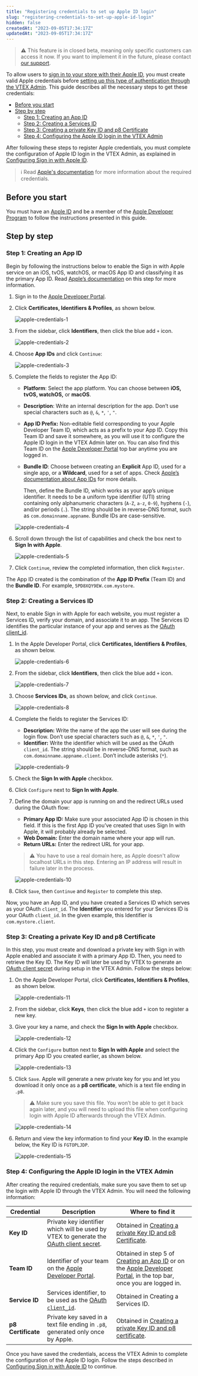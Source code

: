 ```yaml
---
title: "Registering credentials to set up Apple ID login"
slug: "registering-credentials-to-set-up-apple-id-login"
hidden: false
createdAt: "2023-09-05T17:34:17Z"
updatedAt: "2023-09-05T17:34:17Z"
---
```


> ⚠️ This feature is in closed beta, meaning only specific customers can access it now. If you want to implement it in the future, please contact [our support](https://support.vtex.com/hc/pt-br/).

To allow users to [sign in to your store with their Apple ID](https://developer.apple.com/sign-in-with-apple/get-started/), you must create valid Apple credentials before [setting up this type of authentication through the VTEX Admin](https://help.vtex.com/en/tutorial/configuring-sign-in-with-apple-id-beta--5qprgEmHYfPTghnYwm0KrV). This guide describes all the necessary steps to get these credentials:

- [Before you start](#before-you-start)
- [Step by step](#step-by-step)
  - [Step 1: Creating an App ID](#step-1-creating-an-app-id)
  - [Step 2: Creating a Services ID](#step-2-creating-a-services-id)
  - [Step 3: Creating a private Key ID and p8 Certificate](#step-3-creating-a-private-key-id-and-p8-certificate)
  - [Step 4: Configuring the Apple ID login in the VTEX Admin](#step-4-configuring-the-apple-id-login-in-the-vtex-admin)

After following these steps to register Apple credentials, you must complete the configuration of Apple ID login in the VTEX Admin, as explained in [Configuring Sign in with Apple ID](https://help.vtex.com/en/tutorial/configuring-sign-in-with-apple-id-beta--5qprgEmHYfPTghnYwm0KrV).

> ℹ️ Read [Apple's documentation](https://developer.apple.com/help/account/configure-app-capabilities/create-a-sign-in-with-apple-private-key) for more information about the required credentials.

## Before you start

You must have an [Apple ID](https://support.apple.com/apple-id) and be a member of the [Apple Developer Program](https://developer.apple.com/programs/) to follow the instructions presented in this guide.

## Step by step

### Step 1: Creating an App ID

Begin by following the instructions below to enable the Sign in with Apple service on an iOS, tvOS, watchOS, or macOS App ID and classifying it as the primary App ID. Read [Apple’s documentation](https://developer.apple.com/help/account/configure-app-capabilities/about-sign-in-with-apple) on this step for more information.

1. Sign in to the [Apple Developer Portal](https://idmsa.apple.com/IDMSWebAuth/signin?appIdKey=891bd3417a7776362562d2197f89480a8547b108fd934911bcbea0110d07f757&path=%2Faccount%2F&rv=1).
2. Click **Certificates, Identifiers & Profiles**, as shown below.

   ![apple-credentials-1](https://cdn.jsdelivr.net/gh/vtexdocs/dev-portal-content@main/images/apple-credentials-1-6-11.png)

3. From the sidebar, click **Identifiers**, then click the blue add `+` icon.

   ![apple-credentials-2](https://cdn.jsdelivr.net/gh/vtexdocs/dev-portal-content@main/images/apple-credentials-2-7.png)

4. Choose **App IDs** and click `Continue`:

   ![apple-credentials-3](https://cdn.jsdelivr.net/gh/vtexdocs/dev-portal-content@main/images/apple-credentials-3.png)

5. Complete the fields to register the App ID:

   - **Platform**: Select the app platform. You can choose between **iOS, tvOS, watchOS,** or **macOS**.
   - **Description**: Write an internal description for the app. Don’t use special characters such as `@`, `&`, `*`, `'`, `"`.
   - **App ID Prefix:** Non-editable field corresponding to your Apple Developer Team ID, which acts as a prefix to your App ID. Copy this Team ID and save it somewhere, as you will use it to configure the Apple ID login in the VTEX Admin later on. You can also find this Team ID on the [Apple Developer Portal](https://developer.apple.com/) top bar anytime you are logged in.
   - **Bundle ID**: Choose between creating an **Explicit** App ID, used for a single app, or a **Wildcard**, used for a set of apps. Check [Apple’s documentation about App IDs](https://developer.apple.com/help/glossary/app-id/) for more details.

      Then, define the Bundle ID, which works as your app’s unique identifier. It needs to be a uniform type identifier (UTI) string containing only alphanumeric characters (`A-Z`, `a-z`, `0-9`), hyphens (`-`), and/or periods (`.`). The string should be in reverse-DNS format, such as `com.domainname.appname`. Bundle IDs are case-sensitive.

   ![apple-credentials-4](https://cdn.jsdelivr.net/gh/vtexdocs/dev-portal-content@main/images/apple-credentials-4.png)

6. Scroll down through the list of capabilities and check the box next to **Sign In with Apple**.

   ![apple-credentials-5](https://cdn.jsdelivr.net/gh/vtexdocs/dev-portal-content@main/images/apple-credentials-5.png)

7. Click `Continue`, review the completed information, then click `Register`.

The App ID created is the combination of the **App ID Prefix** (Team ID) and the **Bundle ID**. For example, `5PD8XQY9EW.com.mystore`.

### Step 2: Creating a Services ID

Next, to enable Sign in with Apple for each website, you must register a Services ID, verify your domain, and associate it to an app. The Services ID identifies the particular instance of your app and serves as the [OAuth client_id](https://www.oauth.com/oauth2-servers/client-registration/client-id-secret/).

1. In the Apple Developer Portal, click **Certificates, Identifiers & Profiles**, as shown below.

   ![apple-credentials-6](https://cdn.jsdelivr.net/gh/vtexdocs/dev-portal-content@main/images/apple-credentials-1-6-11.png)

2. From the sidebar, click **Identifiers**, then click the blue add `+` icon.

   ![apple-credentials-7](https://cdn.jsdelivr.net/gh/vtexdocs/dev-portal-content@main/images/apple-credentials-2-7.png)

3. Choose **Services IDs**, as shown below, and click `Continue`.

   ![apple-credentials-8](https://cdn.jsdelivr.net/gh/vtexdocs/dev-portal-content@main/images/apple-credentials-8.png)

4. Complete the fields to register the Services ID:

   - **Description:** Write the name of the app the user will see during the login flow. Don’t use special characters such as `@`, `&`, `*`, `'`, `"`.
   - **Identifier:** Write the identifier which will be used as the OAuth `client_id`. The string should be in reverse-DNS format, such as `com.domainname.appname.client`. Don’t include asterisks (`*`).

   ![apple-credentials-9](https://cdn.jsdelivr.net/gh/vtexdocs/dev-portal-content@main/images/apple-credentials-9.png)

5. Check the **Sign In with Apple** checkbox.
6. Click `Configure` next to **Sign In with Apple**.
7. Define the domain your app is running on and the redirect URLs used during the OAuth flow:

   - **Primary App ID:** Make sure your associated App ID is chosen in this field. If this is the first App ID you’ve created that uses Sign In with Apple, it will probably already be selected.
   - **Web Domain:** Enter the domain name where your app will run.
   - **Return URLs:** Enter the redirect URL for your app.

   > ⚠️ You have to use a real domain here, as Apple doesn't allow localhost URLs in this step. Entering an IP address will result in failure later in the process.

   ![apple-credentials-10](https://cdn.jsdelivr.net/gh/vtexdocs/dev-portal-content@main/images/apple-credentials-10.png)

8. Click `Save`, then `Continue` and `Register` to complete this step.

Now, you have an App ID, and you have created a Services ID which serves as your OAuth `client_id`. The **Identifier** you entered for your Services ID is your OAuth `client_id`. In the given example, this Identifier is `com.mystore.client`.

### Step 3: Creating a private Key ID and p8 Certificate

In this step, you must create and download a private key with Sign in with Apple enabled and associate it with a primary App ID. Then, you need to retrieve the Key ID. The Key ID will later be used by VTEX to generate an [OAuth client secret](https://www.oauth.com/oauth2-servers/client-registration/client-id-secret/) during setup in the VTEX Admin. Follow the steps below:

1. On the Apple Developer Portal, click **Certificates, Identifiers & Profiles**, as shown below.

   ![apple-credentials-11](https://cdn.jsdelivr.net/gh/vtexdocs/dev-portal-content@main/images/apple-credentials-1-6-11.png)

2. From the sidebar, click **Keys**, then click the blue add `+` icon to register a new key.
3. Give your key a name, and check the **Sign In with Apple** checkbox.

   ![apple-credentials-12](https://cdn.jsdelivr.net/gh/vtexdocs/dev-portal-content@main/images/apple-credentials-12.png)

4. Click the `Configure` button next to **Sign In with Apple** and select the primary App ID you created earlier, as shown below.

   ![apple-credentials-13](https://cdn.jsdelivr.net/gh/vtexdocs/dev-portal-content@main/images/apple-credentials-13.png)

5. Click `Save`. Apple will generate a new private key for you and let you download it only once as a **p8 certificate**, which is a text file ending in `.p8`.

   > ⚠️ Make sure you save this file. You won’t be able to get it back again later, and you will need to upload this file when configuring login with Apple ID afterwards through the VTEX Admin.

   ![apple-credentials-14](https://cdn.jsdelivr.net/gh/vtexdocs/dev-portal-content@main/images/apple-credentials-14.png)

6. Return and view the key information to find your **Key ID**. In the example below, the Key ID is `FGTOPLJDP`.

   ![apple-credentials-15](https://cdn.jsdelivr.net/gh/vtexdocs/dev-portal-content@main/images/apple-credentials-15.png)

### Step 4: Configuring the Apple ID login in the VTEX Admin

After creating the required credentials, make sure you save them to set up the login with Apple ID through the VTEX Admin. You will need the following information:

| **Credential** | **Description** | **Where to find it** |
|---|---|---|
| **Key ID** | Private key identifier which will be used by VTEX to generate the [OAuth client secret](https://www.oauth.com/oauth2-servers/client-registration/client-id-secret/).  | Obtained in [Creating a private Key ID and p8 Certificate](#step-3-creating-a-private-key-id-and-p8-certificate). |
| **Team ID** | Identifier of your team on the [Apple Developer Portal](https://developer.apple.com/). | Obtained in step 5 of [Creating an App ID](#step-1-creating-an-app-id) or on the [Apple Developer Portal](https://developer.apple.com/), in the top bar, once you are logged in. |
| **Service ID** | Services identifier, to be used as the [OAuth `client_id`](https://www.oauth.com/oauth2-servers/client-registration/client-id-secret/). | Obtained in Creating a Services ID. |
| **p8 Certificate** | Private key saved in a text file ending in `.p8`, generated only once by Apple. | Obtained in [Creating a private Key ID and p8 certificate](#step-3-creating-a-private-key-id-and-p8-certificate). |

Once you have saved the credentials, access the VTEX Admin to complete the configuration of the Apple ID login. Follow the steps described in [Configuring Sign in with Apple ID](https://help.vtex.com/en/tutorial/configuring-sign-in-with-apple-id-beta--5qprgEmHYfPTghnYwm0KrV) to continue.
